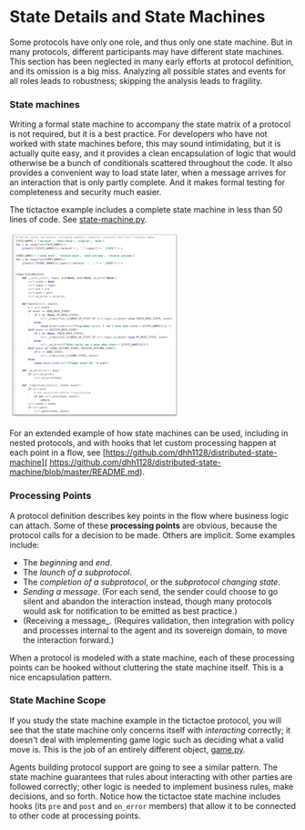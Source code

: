 # State Details and State Machines

Some protocols have only one role, and thus only one state machine.
But in many protocols, different participants may have different state
machines. This section has been neglected in many early efforts at protocol
definition, and its omission is a big miss. Analyzing all possible states
and events for all roles leads to robustness; skipping the analysis leads
to fragility.

### State machines

Writing a formal state machine to accompany the state matrix of a protocol
is not required, but it is a best practice. For developers who have not worked
with state machines before, this may sound intimidating, but it is actually
quite easy, and it provides a clean encapsulation of logic that would otherwise
be a bunch of conditionals scattered throughout the code. It also provides a
convenient way to load state later, when a message arrives for an interaction
that is only partly complete. And it makes formal testing for completeness and
security much easier.

The tictactoe example includes a complete state machine in less than 50
lines of code. See [state-machine.py](tictactoe-1.0/state-machine.py).

[![state machine thumbnail](state-machine-thumbnail.png)](
tictactoe-1.0/state-machine.py)

For an extended example of how state machines can be used, including in nested
protocols, and with hooks that let custom processing happen at each point in
a flow, see [https://github.com/dhh1128/distributed-state-machine](
https://github.com/dhh1128/distributed-state-machine/blob/master/README.md).

### Processing Points

A protocol definition describes key points in the flow where business logic
can attach. Some of these __processing points__ are obvious, because the
protocol calls for a decision to be made. Others are implicit. Some examples
include:

* The _beginning_ and _end_.
* The _launch of a subprotocol_.
* The _completion of a subprotocol_, or the _subprotocol changing state_.
* _Sending a message_. (For each send, the sender could choose to go silent
and abandon the interaction instead, though many
protocols would ask for notification to be emitted as best practice.)
* (Receiving a message_. (Requires validation, then integration
with policy and processes internal to the agent and its sovereign domain,
to move the interaction forward.)

When a protocol is modeled with a state machine, each of these processing
points can be hooked without cluttering the state machine itself. This is
a nice encapsulation pattern.

### State Machine Scope

If you study the state machine example in the tictactoe protocol, you will
see that the state machine only concerns itself with *interacting* correctly;
it doesn't deal with implementing game logic such as deciding what a valid move
is. This is the job of an entirely different object, [game.py](tictactoe-1.0/game.py).

Agents building protocol support are going to see a similar pattern. The state
machine guarantees that rules about interacting with other parties are followed
correctly; other logic is needed to implement business rules, make decisions,
and so forth. Notice how the tictactoe state machine includes hooks (its `pre`
and `post` and `on_error` members) that allow it to be connected to other
code at processing points.

